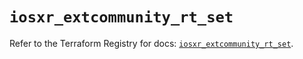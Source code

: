 # `iosxr_extcommunity_rt_set`

Refer to the Terraform Registry for docs: [`iosxr_extcommunity_rt_set`](https://registry.terraform.io/providers/ciscodevnet/iosxr/0.6.0/docs/resources/extcommunity_rt_set).
